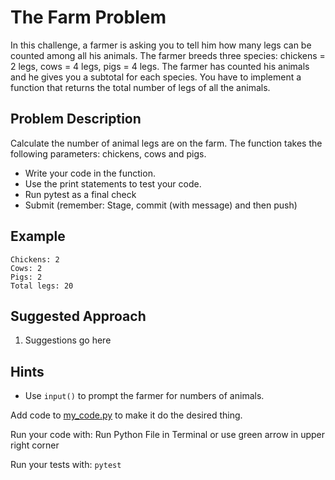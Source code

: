 # The Farm Problem

In this challenge, a farmer is asking you to tell him how many legs can be counted among all his animals. The farmer breeds three species: chickens = 2 legs, cows = 4 legs, pigs = 4 legs. The farmer has counted his animals and he gives you a subtotal for each species. You have to implement a function that returns the total number of legs of all the animals.

## Problem Description
Calculate the number of animal legs are on the farm. The function takes the following parameters: chickens, cows and pigs.

* Write your code in the function.
* Use the print statements to test your code.
* Run pytest as a final check
* Submit (remember: Stage, commit (with message) and then push)

## Example
```
Chickens: 2
Cows: 2
Pigs: 2
Total legs: 20
```

## Suggested Approach
1) Suggestions go here

## Hints
* Use `input()` to prompt the farmer for numbers of animals. 

Add code to [my_code.py](./my_code.py) to make it do the desired thing.

Run your code with: Run Python File in Terminal or use green arrow in upper right corner

Run your tests with: `pytest`
